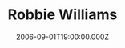 ---
title: "Robbie Williams"
venue: "Hampden Park"
date: 2006-09-01T19:00:00.000Z
permalink: /almanac/events/2006-09-01-robbie-williams/index.html
poster: https://cdn.rknight.me/almanac/live/robbie-williams.jpg
lat: 55.8259249
long: -4.2545762
support:
    - Orson
    - Basement Jaxx
---